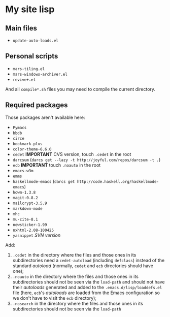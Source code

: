 My site lisp
============

Main files
----------

* `update-auto-loads.el`

Personal scripts
----------------

* `mars-tiling.el`
* `mars-windows-archiver.el`
* `revive+.el`

And all `compile*.sh` files you may need to compile the current directory.

Required packages
-----------------

Those packages aren't available here:

* `Pymacs`
* `bbdb`
* `circe`
* `bookmark-plus`
* `color-theme-6.6.0`
* `cedet` **IMPORTANT** CVS version, touch `.cedet` in the root
* `darcsum` (`darcs get --lazy -t http://joyful.com/repos/darcsum -t .`)
* `ecb` **IMPORTANT** touch `.noauto` in the root
* `emacs-w3m`
* `emms`
* `haskellmode-emacs` (`darcs get http://code.haskell.org/haskellmode-emacs`)
* `howm-1.3.8`
* `magit-0.8.2`
* `mailcrypt-3.5.9`
* `markdown-mode`
* `mhc`
* `mu-cite-8.1`
* `newsticker-1.99`
* `nxhtml-2.08-100425`
* `yasnippet` *SVN version*



Add:
1. `.cedet` in the directory where the files and those ones in its subdirectories need a `cedet-autoload` (including `defclass`) instead of the standard *autoload* (normally, `cedet` and `ecb` directories should have one);
2. `.noauto` in the directory where the files and those ones in its subdirectories should not be seen via the `load-path` and should not have their *autoloads* generated and added to the `.emacs.d/lisp/loaddefs.el` file (here, `ecb`'s *autoloads* are loaded from the Emacs configuration so we don't have to visit the `ecb` directory);
3. `.nosearch` in the directory where the files and those ones in its subdirectories should not be seen via the `load-path`
